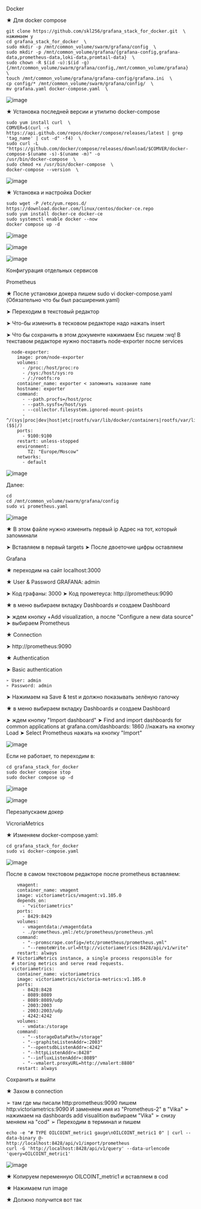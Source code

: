 Docker

★ Для docker compose

    git clone https://github.com/skl256/grafana_stack_for_docker.git  \ нажимаем y
    cd grafana_stack_for_docker  \
    sudo mkdir -p /mnt/common_volume/swarm/grafana/config  \
    sudo mkdir -p /mnt/common_volume/grafana/{grafana-config,grafana-data,prometheus-data,loki-data,promtail-data}  \
    sudo chown -R $(id -u):$(id -g) {/mnt/common_volume/swarm/grafana/config,/mnt/common_volume/grafana}  \
    touch /mnt/common_volume/grafana/grafana-config/grafana.ini  \
    cp config/* /mnt/common_volume/swarm/grafana/config/  \
    mv grafana.yaml docker-compose.yaml  \
    
![image](https://github.com/user-attachments/assets/610227ad-b66b-4a51-bb1d-cd5bb1b6fb07)

★ Установка последней версии и утилитю docker-compose

    sudo yum install curl  \
    COMVER=$(curl -s https://api.github.com/repos/docker/compose/releases/latest | grep 'tag_name' | cut -d" -f4)  \
    sudo curl -L "https://github.com/docker/compose/releases/download/$COMVER/docker-compose-$(uname -s)-$(uname -m)" -o 
    /usr/bin/docker-compose  \
    sudo chmod +x /usr/bin/docker-compose  \
    docker-compose --version  \

![image](https://github.com/user-attachments/assets/a8b74838-10d2-4d88-93a4-39e935943c95)

★ Установка и настройка Docker

    sudo wget -P /etc/yum.repos.d/ https://download.docker.com/linux/centos/docker-ce.repo
    sudo yum install docker-ce docker-ce
    sudo systemctl enable docker --now
    docker compose up -d

![image](https://github.com/user-attachments/assets/9d4552df-abf6-48aa-a7df-523c610e9328)

![image](https://github.com/user-attachments/assets/898539ba-c100-4730-85cf-aba3984a2bfc)

![image](https://github.com/user-attachments/assets/52771674-c60c-4962-8677-d30eaf4f967b)

Конфигурация отдельных сервисов

Prometheus

★ После установки докера пишем sudo vi docker-compose.yaml (Обязательно что бы был расширения.yaml)

  ➤ Переходим в текстовый редактор
  
  ➤ Что-бы изменить в тесковом редакторе надо нажать insert
  
  ➤ Что бы сохранить в этом документе нажимаем Esc пишем :wq! В текставом редакторе нужно поставить node-exporter после services
  
      node-exporter:
        image: prom/node-exporter
        volumes:
          - /proc:/host/proc:ro
          - /sys:/host/sys:ro
          - /:/rootfs:ro
        container_name: exporter < запомнить название name
        hostname: exporter
        command:
          - --path.procfs=/host/proc
          - --path.sysfs=/host/sys
          - --collector.filesystem.ignored-mount-points
          - ^/(sys|proc|dev|host|etc|rootfs/var/lib/docker/containers|rootfs/var/lib/docker/overlay2|rootfs/run/docker/netns|rootfs/var/lib/docker/aufs)($$|/)
        ports:
          - 9100:9100
        restart: unless-stopped
        environment:
            TZ: "Europe/Moscow"
        networks:
          - default

![image](https://github.com/user-attachments/assets/9f44f6e0-5492-467e-b824-c36f4f132787)

Далее:

    cd
    cd /mnt/common_volume/swarm/grafana/config 
    sudo vi prometheus.yaml 

![image](https://github.com/user-attachments/assets/b70be1f5-194d-4234-94c5-0e55be0aa3d9)

★ В этом файле нужно изменить первый ip Адрес на тот, который запоминали

  ➤ Вставляем в первый targets
  ➤ После двоеточие цифры оставляем

Grafana

★ переходим на сайт localhost:3000

★ User & Password GRAFANA: admin

  ➤ Код графаны: 3000
  ➤ Код прометеуса: http://prometheus:9090

★ в меню выбираем вкладку Dashboards и создаем Dashboard

  ➤ ждем кнопку +Add visualization, а после "Configure a new data source"
  ➤ выбираем Prometheus

★ Connection

  ➤ http://prometheus:9090

★ Authentication

  ➤ Basic authentication
    
    ➢ User: admin
    ➢ Password: admin
  
  ➤ Нажимаем на Save & test и должно показывать зелёную галочку

★ в меню выбираем вкладку Dashboards и создаем Dashboard

  ➤ ждем кнопку "Import dashboard"
  ➤ Find and import dashboards for common applications at grafana.com/dashboards: 1860 //нажать на кнопку Load
  ➤ Select Prometheus нажать на кнопку "Import"
  
![image](https://github.com/user-attachments/assets/8272c7c6-beeb-472b-afe2-d80274f9e20f)

Если не работает, то переходим в:

    cd grafana_stack_for_docker
    sudo docker compose stop
    sudo docker compose up -d

![image](https://github.com/user-attachments/assets/80892aaf-2126-4e10-9cc6-9926d9bba6ca)

![image](https://github.com/user-attachments/assets/7d061740-ff41-45f8-9443-28c5e42521a9)

Перезапускаем докер

VicroriaMetrics

★ Изменяем docker-compose.yaml:

    cd grafana_stack_for_docker
    sudo vi docker-compose.yaml

![image](https://github.com/user-attachments/assets/aac337b9-aa56-4a3e-a158-9ab9cc6a84a5)

После в самом текстовом редакторе после prometheus вставляем:

        vmagent:
        container_name: vmagent
        image: victoriametrics/vmagent:v1.105.0
        depends_on:
          - "victoriametrics"
        ports:
          - 8429:8429
        volumes:
          - vmagentdata:/vmagentdata
          - ./prometheus.yml:/etc/prometheus/prometheus.yml
        command:
          - "--promscrape.config=/etc/prometheus/prometheus.yml"
          - "--remoteWrite.url=http://victoriametrics:8428/api/v1/write"
        restart: always
      # VictoriaMetrics instance, a single process responsible for
      # storing metrics and serve read requests.
      victoriametrics:
        container_name: victoriametrics
        image: victoriametrics/victoria-metrics:v1.105.0
        ports:
          - 8428:8428
          - 8089:8089
          - 8089:8089/udp
          - 2003:2003
          - 2003:2003/udp
          - 4242:4242
        volumes:
          - vmdata:/storage
        command:
          - "--storageDataPath=/storage"
          - "--graphiteListenAddr=:2003"
          - "--opentsdbListenAddr=:4242"
          - "--httpListenAddr=:8428"
          - "--influxListenAddr=:8089"
          - "--vmalert.proxyURL=http://vmalert:8880"
        restart: always

Сохранить и выйти

★ Захом в connection
   
   ➢ там где мы писали http:prometheus:9090 пишем http:victoriametrics:9090 И заменяем имя из "Prometheus-2" в "Vika"
   ➢ нажимаем на dashboards add visualition выбираем "Vika"
   ➢ снизу меняем на "cod"
   ➢ Переходим в терминал и пишем

    echo -e "# TYPE OILCOINT_metric1 gauge\nOILCOINT_metric1 0" | curl --data-binary @- 
    http://localhost:8428/api/v1/import/prometheus  
    curl -G 'http://localhost:8428/api/v1/query' --data-urlencode 'query=OILCOINT_metric1'

![image](https://github.com/user-attachments/assets/0c676249-b14f-44b8-ae58-1a80c20caf87)

★ Копируем переменную OILCOINT_metric1 и вставляем в cod

★ Нажимаем run image

★ Должно получится вот так
